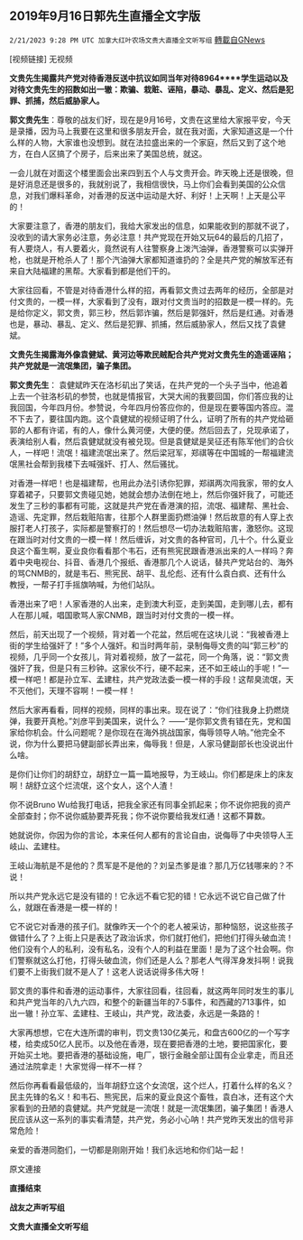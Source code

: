 ## 2019年9月16日郭先生直播全文字版
`2/21/2023 9:28 PM UTC 加拿大红叶农场文贵大直播全文听写组` [轉載自GNews](https://gnews.org/articles/950642)





 [视频链接]  无视频        

**文贵先生揭露共产党对待香港反送中抗议如同当年对待8964****学生运动以及对待文贵先生的招数如出一辙：欺骗、栽赃、诬陷，暴动、暴乱、定义、然后是犯罪、抓捕，然后威胁家人。**

**郭文贵先生**：尊敬的战友们好，现在是9月16号，文贵在这里给大家报平安，今天是录播，因为马上我要在这里和很多朋友开会，就在我对面，大家知道这是一个什么样的人物，大家谁也没想到。就在法拉盛出来的一个家庭，然后又到了这个地方，在白人区搞了个房子，后来出来了美国总统，就这。

一会儿就在对面这个楼里面会出来四到五个人与文贵开会。昨天晚上还是很晚，但是好消息还是很多的，我就别说了，我相信很快，马上你们会看到美国的公众信息，对我们爆料革命，对香港的反送中运动是大好、利好！上天啊！上天是公平的！

大家要注意了，香港的朋友们，我给大家发出的信息，如果能收到的那就不说了，没收到的请大家务必注意，务必注意！共产党现在开始又玩64的最后的几招了，有人要烧人，有人要着火，竟然说有人往警察身上泼汽油弹，香港警察可以实弹开枪，也就是开枪杀人了！那个汽油弹大家都知道谁扔的？全是共产党的解放军还有来自大陆福建的黑帮。大家看到都是他们干的。

大家往回看，不管是对待香港什么样的招，再看郭文贵过去两年的经历，全部是对付文贵的，一模一样，大家看到了没有，跟对付文贵当时的招数是一模一样的。先是给你定义，郭文贵，郭三秒，然后郭诈骗，然后是郭强奸，然后是红通。对香港也是，暴动、暴乱、定义、然后是犯罪、抓捕，然后威胁家人，然后又找了袁健斌。

**文贵先生揭露海外像袁健斌、黄河边等欺民贼配合共产党对文贵先生的造谣诬陷；共产党就是一流氓集团，骗子集团。**

**郭文贵先生**：
袁健斌昨天在洛杉矶出了笑话，在共产党的一个头子当中，他追着上去一个驻洛杉矶的参赞，也就是情报官，大哭大闹的我要回国，你们答应我的让我回国，今年四月份。参赞说，今年四月份答应你的，但是现在要等国内答应。混不下去了，要往国内跑。这个袁健斌的视频证明了什么，证明了所有的共产党给砸郭的人都有许诺，有的人，像什么黄河便，大便的便。然后回去了，兑现承诺了，表演给别人看，然后袁健斌就没有被兑现。但是袁健斌是吴征还有陈军他们的合伙人，一样吧！流氓！福建流氓出来了。然后梁冠军，郑祺等在中国城的一帮福建流氓黑社会帮到我楼下去喊强奸、打人、然后骚扰。

对香港一样吧！也是福建帮，也用此办法引诱你犯罪，郑祺两次闯我家，带的女人穿着裙子，只要郭文贵碰见她，她就会想办法倒在地上，然后你强奸我了，可能还发生了三秒的事都有可能，这就是共产党在香港演的招，流氓、福建帮、黑社会、造谣、先定罪，然后栽赃陷害，往那个人群里面扔燃油弹！然后故意的有人穿上衣服打老人打孩子，实际都是警察打的！然后想尽一切办法栽赃陷害，激怒你。这现在跟当时对付文贵的一模一样！然后缠诉，对文贵的各种官司，几十个。什么夏业良这个畜生啊，夏业良你看看那个韦石，还有熊宪民跟香港派出来的人一样吗？奔着中央电视台、抖音、香港几个报纸、香港那几个人说话，替共产党站台的、海外的骂CNMB的，就是韦石、熊宪民、胡平、乱伦彪、还有什么袁白疯、还有什么教授，一帮子打手摇旗呐喊，为他们站队。

香港出来了吧！人家香港的人出来，走到澳大利亚，走到美国，走到哪儿去，都有人在那儿喊，唱国歌骂人家CNMB，跟当时对付文贵的一模一样。

然后，前天出现了一个视频，背对着一个花盆，然后呢在这块儿说：“我被香港上街的学生给强奸了！”多个人强奸。和当时两年前，录制侮辱文贵的叫“郭三秒”的视频，几乎同一个女孩儿，背对着视频，放了一盆花，同一个角落，说：“郭文贵强奸了我，但是只有三秒钟。这家伙不行，硬不起来，还不如王岐山的手呢！”一模一样吧！都是孙立军、孟建柱，共产党政法委一模一样的手段！这帮臭流氓，天不灭他们，天理不容啊！一模一样！

然后大家再看看，同样的视频，同样的事出来。现在说了：“你们往我身上扔燃烧弹，我要开真枪。”刘彦平到美国来，说什么？ ——“是你郭文贵有错在先，党和国家给你机会。什么问题呢？是你现在在海外挑战国家，侮辱领导人呐。”他完全不说，你为什么要把马健副部长弄出来，侮辱我！但是，人家马健副部长也没说出什么啥。

是你们让你们的胡舒立，胡舒立一篇一篇地报导，为王岐山。你们都是床上的床友啊！胡舒立这个烂流氓，这个女人，这个人渣！

你不说Bruno Wu给我打电话，把我全家还有同事全抓起来；你不说你把我的资产全部查封；你不说你威胁要弄死我；你不说你要给我发红通！这都不算数。

她就说你，你因为你的言论，本来任何人都有的言论自由，说侮辱了中央领导人王岐山、孟建柱。

王岐山海航是不是他的？贯军是不是他的？刘呈杰爹是谁？那几万亿钱哪来的？不说！

所以共产党永远它是没有错的！它永远不看它犯的错！它永远不说它自己做了什么，就跟在香港是一模一样的！

它不说它对香港的孩子们。就像昨天一个个的老人被采访，那种恼怒，说这些孩子做错什么了？上街上只是表达了政治诉求，你们就打他们，把他们打得头破血流！他们没有个人的私利，没有私名，没有个人的利益在里面！是为了这个社会啊。你们警察就这么打他，打得头破血流，你们还是人么？那老人气得浑身发抖啊！说我们要不上街我们就不是人了！这老人说话说得多伟大呀！

郭文贵的事件和香港的运动事件，大家往回看，往回看，就这两年同时发生的事儿和共产党当年的八九六四，和整个的新疆当年的7·5事件，和西藏的713事件，如出一辙！孙立军、孟建柱、王岐山，共产党，政法委，永远是一条路的！

大家再想想，它在大连所谓的审判，罚文贵130亿美元，和盘古600亿的一个写字楼，给卖成50亿人民币。以及他在香港，现在要把香港的土地，要把国家化，要开始买土地。要把香港的基础设施，电厂，银行金融全部让国有企业拿走，而且还通过法院拿走！大家觉得一样不一样？

然后你再看看最低级的，当年胡舒立这个女流氓，这个烂人，打着什么样的名义？民主先锋的名义！和韦石、熊宪民，后来的夏业良这个畜牲，袁白冰，还有这个大家看到的丑陋的袁健斌。共产党就是一流氓！就是一流氓集团，骗子集团！香港人民应该从这一系列的事实看清楚，共产党，务必小心呐！共产党昨天发出的信号非常危险！

亲爱的香港同胞们，一切都是刚刚开始！我们永远地和你们站一起！

原文連接

**直播结束**

**战友之声听写组**

**文贵大直播全文听写组**

